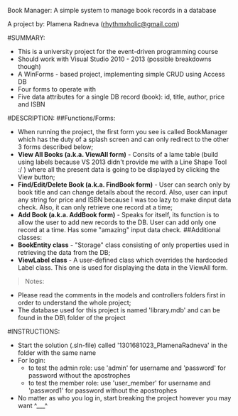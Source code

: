 Book Manager: A simple system to manage book records in a database

A project by: Plamena Radneva (rhythmxholic@gmail.com)

#SUMMARY:
* This is a university project for the event-driven programming course
* Should work with Visual Studio 2010 - 2013 (possible breakdowns though)
* A WinForms - based project, implementing simple CRUD using Access DB
* Four forms to operate with
* Five data attributes for a single DB record (book): id, title, author, price and ISBN
	
#DESCRIPTION: 
##Functions/Forms:
* When running the project, the first form you see is called BookManager which has the duty of
a splash screen and can only redirect to the other 3 forms described below;
* <b>View All Books (a.k.a. ViewAll form)</b> - Consits of a lame table (build using labels because VS 2013 didn't provide me with a Line Shape Tool :/ )
where all the present data is going to be displayed by clicking the View button;
* <b>Find/Edit/Delete Book (a.k.a. FindBook form)</b> - User can search only by book title and can change details about the record.
Also, user can input any string for price and ISBN because I was too lazy to make dinput data check. Also, it can
only retrieve one record at a time;
* <b>Add Book (a.k.a. AddBook form)</b> - Speaks for itself, its function is to allow the user to add new records to the DB.
User can add only one record at a time. Has some "amazing" input data check.
##Additional classes:
* <b>BookEntity class</b> - "Storage" class consisting of only properties used in retrieving the data from the DB;
* <b>ViewLabel class</b> - A user-defined class which overrides the hardcoded Label class. This one is used
for displaying the data in the ViewAll form.

>Notes: 
- Please read the comments in the models and controllers folders first in order to understand the whole project;
- The database used for this project is named 'library.mdb' and can be found in the DB\ folder of the project

#INSTRUCTIONS:
* Start the solution (.sln-file) called '1301681023_PlamenaRadneva' in the folder with the same name
* For login:
	- to test the admin role: use 'admin' for username and 'password' for password without the apostrophes
	- to test the member role: use 'user_member' for username and 'password1' for password without the apostrophes
* No matter as who you log in, start breaking the project however you may want ^___^
